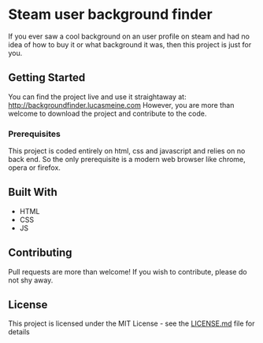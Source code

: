 # Steam user background finder

If you ever saw a cool background on an user profile on steam and had no idea of how to buy it or what background it was, then this project is just for you.

## Getting Started

You can find the project live and use it straightaway at: http://backgroundfinder.lucasmeine.com
However, you are more than welcome to download the project and contribute to the code.

### Prerequisites

This project is coded entirely on html, css and javascript and relies on no back end. So the only prerequisite is a modern web browser like chrome, opera or firefox.

## Built With

* HTML
* CSS
* JS

## Contributing

Pull requests are more than welcome! If you wish to contribute, please do not shy away.

## License

This project is licensed under the MIT License - see the [LICENSE.md](LICENSE.md) file for details

